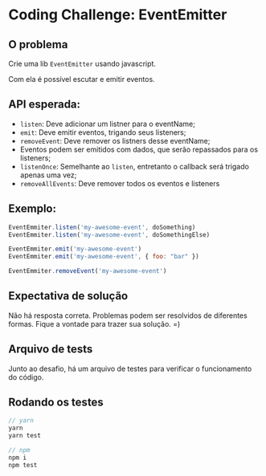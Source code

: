 # Coding Challenge: EventEmitter

## O problema

Crie uma lib `EventEmitter` usando javascript.

Com ela é possível escutar e emitir eventos.

## API esperada:
- `listen`: Deve adicionar um listner para o eventName;
- `emit`: Deve emitir eventos, trigando seus listeners;
- `removeEvent`: Deve remover os listners desse eventName;
- Eventos podem ser emitidos com dados, que serão repassados para os listeners;
- `listenOnce`: Semelhante ao `listen`, entretanto o callback será trigado apenas uma vez;
- `removeAllEvents`: Deve remover todos os eventos e listeners

## Exemplo:

```js
EventEmmiter.listen('my-awesome-event', doSomething)
EventEmmiter.listen('my-awesome-event', doSomethingElse)

EventEmmiter.emit('my-awesome-event')
EventEmmiter.emit('my-awesome-event', { foo: "bar" })

EventEmmiter.removeEvent('my-awesome-event')
```

## Expectativa de solução

Não há resposta correta. Problemas podem ser resolvidos de diferentes formas. Fique a vontade para trazer sua solução. =)

## Arquivo de tests
Junto ao desafio, há um arquivo de testes para verificar o funcionamento do código.

## Rodando os testes

```js
// yarn
yarn
yarn test

// npm
npm i
npm test
```
